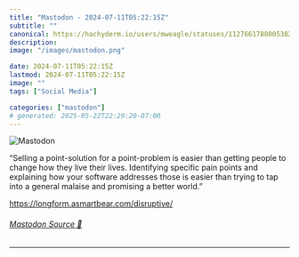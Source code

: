 ```yaml
---
title: "Mastodon - 2024-07-11T05:22:15Z"
subtitle: ""
canonical: https://hachyderm.io/users/mweagle/statuses/112766178800538228
description:
image: "/images/mastodon.png"

date: 2024-07-11T05:22:15Z
lastmod: 2024-07-11T05:22:15Z
image: ""
tags: ["Social Media"]

categories: ["mastodon"]
# generated: 2025-05-22T22:29:20-07:00
---
```

![Mastodon](/images/mastodon.png)

<p>“Selling a point-solution for a point-problem is easier than getting people to change how they live their lives. Identifying specific pain points and explaining how your software addresses those is easier than trying to tap into a general malaise and promising a better world.”</p><p><a href="https://longform.asmartbear.com/disruptive/" target="_blank" rel="nofollow noopener noreferrer" translate="no"><span class="invisible">https://</span><span class="ellipsis">longform.asmartbear.com/disrup</span><span class="invisible">tive/</span></a></p>


###### [Mastodon Source 🐘](https://hachyderm.io/@mweagle/112766178800538228)

___

